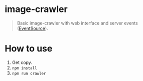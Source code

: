 # image-crawler

> Basic image-crawler with web interface and server events ([EventSource](https://developer.mozilla.org/en-US/docs/Web/API/EventSource)).


# How to use

1. Get copy.
2. `npm install`
3. `npm run crawler`
